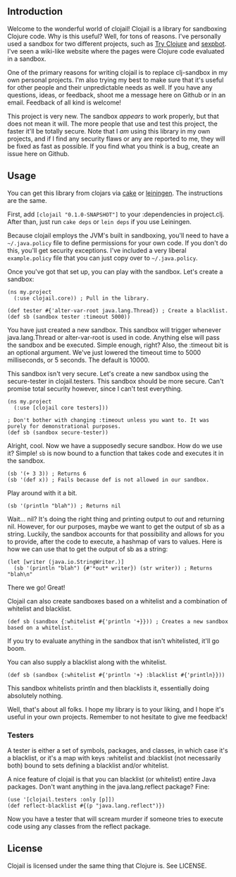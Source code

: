## Introduction

Welcome to the wonderful world of clojail! Clojail is a library for sandboxing Clojure code. Why is this useful? Well, for tons of reasons. I've personally used a sandbox for two different projects, such as [Try Clojure](http://try-clojure.org) and [sexpbot](http://github.com/Raynes/sexpbot). I've seen a wiki-like website where the pages were Clojure code evaluated in a sandbox.

One of the primary reasons for writing clojail is to replace clj-sandbox in my own personal projects. I'm also trying my best to make sure that it's useful for other people and their unpredictable needs as well. If you have any questions, ideas, or feedback, shoot me a message here on Github or in an email. Feedback of all kind is welcome!

This project is very new. The sandbox *appears* to work properly, but that does not mean it will. The more people that use and test this project, the faster it'll be totally secure. Note that I *am* using this library in my own projects, and if I find any security flaws or any are reported to me, they will be fixed as fast as possible. If you find what you think is a bug, create an issue here on Github.

## Usage

You can get this library from clojars via [cake](http://github.com/ninjudd/cake) or [leiningen](http://github.com/technomancy/leiningen). The instructions are the same.

First, add `[clojail "0.1.0-SNAPSHOT"]` to your :dependencies in project.clj. After than, just run `cake deps` or `lein deps` if you use Leiningen.

Because clojail employs the JVM's built in sandboxing, you'll need to have a `~/.java.policy` file to define permissions for your own code. If you don't do this, you'll get security exceptions. I've included a very liberal `example.policy` file that you can just copy over to `~/.java.policy`.

Once you've got that set up, you can play with the sandbox. Let's create a sandbox:

    (ns my.project
      (:use clojail.core)) ; Pull in the library.
    
    (def tester #{'alter-var-root java.lang.Thread}) ; Create a blacklist.
    (def sb (sandbox tester :timeout 5000))

You have just created a new sandbox. This sandbox will trigger whenever java.lang.Thread or alter-var-root is used in code. Anything else will pass the sandbox and be executed. Simple enough, right? Also, the :timeout bit is an optional argument. We've just lowered the timeout time to 5000 milliseconds, or 5 seconds. The default is 10000.

This sandbox isn't very secure. Let's create a new sandbox using the secure-tester in clojail.testers. This sandbox should be more secure. Can't promise total security however, since I can't test everything.

    (ns my.project
      (:use [clojail core testers]))
    
    ; Don't bother with changing :timeout unless you want to. It was purely for demonstrational purposes.
    (def sb (sandbox secure-tester))

Alright, cool. Now we have a supposedly secure sandbox. How do we use it? Simple! `sb` is now bound to a function that takes code and executes it in the sandbox.

    (sb '(+ 3 3)) ; Returns 6
    (sb '(def x)) ; Fails because def is not allowed in our sandbox.

Play around with it a bit.

    (sb '(println "blah")) ; Returns nil

Wait... nil? It's doing the right thing and printing output to *out* and returning nil. However, for our purposes, maybe we want to get the output of sb as a string. Luckily, the sandbox accounts for that possibility and allows for you to provide, after the code to execute, a hashmap of vars to values. Here is how we can use that to get the output of sb as a string:

    (let [writer (java.io.StringWriter.)] 
      (sb '(println "blah") {#'*out* writer}) (str writer)) ; Returns "blah\n"

There we go! Great!

Clojail can also create sandboxes based on a whitelist and a combination of whitelist and blacklist.

    (def sb (sandbox {:whitelist #{'println '+}})) ; Creates a new sandbox based on a whitelist.

If you try to evaluate anything in the sandbox that isn't whitelisted, it'll go boom.

You can also supply a blacklist along with the whitelist.

    (def sb (sandbox {:whitelist #{'println '+} :blacklist #{'println}}))

This sandbox whitelists println and then blacklists it, essentially doing absolutely nothing.

Well, that's about all folks. I hope my library is to your liking, and I hope it's useful in your own projects. Remember to not hesitate to give me feedback!

### Testers

A tester is either a set of symbols, packages, and classes, in which case it's a blacklist, or it's a map with keys :whitelist and :blacklist (not necessarily both) bound to sets defining a blacklist and/or whitelist.

A nice feature of clojail is that you can blacklist (or whitelist) entire Java packages. Don't want anything in the java.lang.reflect package? Fine:

    (use '[clojail.testers :only [p]])
    (def reflect-blacklist #{(p "java.lang.reflect")})

Now you have a tester that will scream murder if someone tries to execute code using any classes from the reflect package.


## License

Clojail is licensed under the same thing that Clojure is. See LICENSE.
